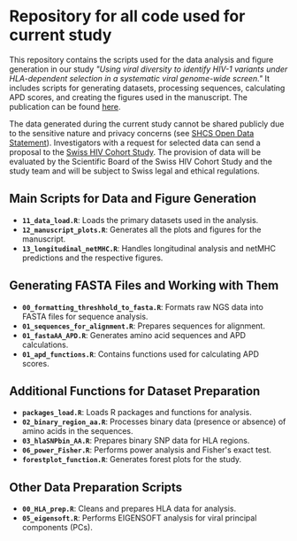 # Repository for all code used for current study

This repository contains the scripts used for the data analysis and figure generation in our study *"Using viral diversity to identify HIV-1 variants under HLA-dependent selection in a systematic viral genome-wide screen."* It includes scripts for generating datasets, processing sequences, calculating APD scores, and creating the figures used in the manuscript. The publication can be found [here](https://doi.org/10.1371/journal.ppat.1012385).

The data generated during the current study cannot be shared publicly due to the sensitive nature and privacy concerns (see [SHCS Open Data Statement](https://www.shcs.ch/294-open-data-statement-shcs)). Investigators with a request for selected data can send a proposal to the [Swiss HIV Cohort Study](https://www.shcs.ch/contact). The provision of data will be evaluated by the Scientific Board of the Swiss HIV Cohort Study and the study team and will be subject to Swiss legal and ethical regulations.

## Main Scripts for Data and Figure Generation

- **`11_data_load.R`**: Loads the primary datasets used in the analysis.
- **`12_manuscript_plots.R`**: Generates all the plots and figures for the manuscript.
- **`13_longitudinal_netMHC.R`**: Handles longitudinal analysis and netMHC predictions and the respective figures.

## Generating FASTA Files and Working with Them

- **`00_formatting_threshhold_to_fasta.R`**: Formats raw NGS data into FASTA files for sequence analysis.
- **`01_sequences_for_alignment.R`**: Prepares sequences for alignment.
- **`01_fastaAA_APD.R`**: Generates amino acid sequences and APD calculations.
- **`01_apd_functions.R`**: Contains functions used for calculating APD scores.

## Additional Functions for Dataset Preparation

- **`packages_load.R`**: Loads R packages and functions for analysis.
- **`02_binary_region_aa.R`**: Processes binary data (presence or absence) of amino acids in the sequences.
- **`03_hlaSNPbin_AA.R`**: Prepares binary SNP data for HLA regions.
- **`06_power_Fisher.R`**: Performs power analysis and Fisher's exact test.
- **`forestplot_function.R`**: Generates forest plots for the study.

## Other Data Preparation Scripts

- **`00_HLA_prep.R`**: Cleans and prepares HLA data for analysis.
- **`05_eigensoft.R`**: Performs EIGENSOFT analysis for viral principal components (PCs).

